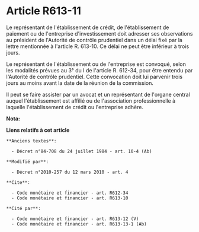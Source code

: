 # Article R613-11

Le représentant de l'établissement de crédit, de l'établissement de paiement ou de l'entreprise d'investissement doit
adresser ses observations au président de l'Autorité de contrôle prudentiel dans un délai fixé par la lettre mentionnée à
l'article R. 613-10. Ce délai ne peut être inférieur à trois jours. 

Le représentant de l'établissement ou de l'entreprise est convoqué, selon les modalités prévues au 3° du I de l'article R.
612-34, pour être entendu par l'Autorité de contrôle prudentiel. Cette convocation doit lui parvenir trois jours au moins
avant la date de la réunion de la commission. 

Il peut se faire assister par un avocat et un représentant de l'organe central auquel l'établissement est affilié ou de
l'association professionnelle à laquelle l'établissement de crédit ou l'entreprise adhère.

**Nota:**



**Liens relatifs à cet article**

	**Anciens textes**:

	  - Décret n°84-708 du 24 juillet 1984 - art. 10-4 (Ab)

	**Modifié par**:

	  - Décret n°2010-257 du 12 mars 2010 - art. 4

	**Cite**:

	  - Code monétaire et financier - art. R612-34
	  - Code monétaire et financier - art. R613-10

	**Cité par**:

	  - Code monétaire et financier - art. R613-12 (V)
	  - Code monétaire et financier - art. R613-13-1 (Ab)
